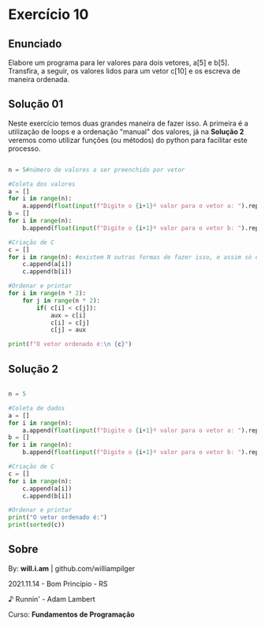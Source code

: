 # Exercício 10

## Enunciado

Elabore um programa para ler valores para dois vetores, a[5] e b[5]. Transfira, a seguir, os valores lidos para um vetor c[10] e os escreva de maneira ordenada.

## Solução 01

Neste exercício temos duas grandes maneira de fazer isso. A primeira é a utilização de loops e a ordenação "manual" dos valores, já na **Solução 2** veremos como utilizar funções (ou métodos) do python para facilitar este processo.

```py

n = 5#número de valores a ser preenchido por vetor

#Coleta dos valores
a = []
for i in range(n):
    a.append(float(input(f"Digite o {i+1}º valor para o vetor a: ").replace(',','.')))
b = []
for i in range(n):
    b.append(float(input(f"Digite o {i+1}º valor para o vetor b: ").replace(',','.')))

#Criação de C
c = []
for i in range(n): #existem N outras formas de fazer isso, e assim só é possível por A e B terem o mesmo tamanho
    c.append(a[i])
    c.append(b[i])

#Ordenar e printar
for i in range(n * 2):
    for j in range(n * 2):
        if( c[i] < c[j]):
            aux = c[i]
            c[i] = c[j]
            c[j] = aux

print(f"O vetor ordenado é:\n {c}")

```

## Solução 2

```py

n = 5

#Coleta de dados
a = []
for i in range(n):
    a.append(float(input(f"Digite o {i+1}º valor para o vetor a: ").replace(',','.')))
b = []
for i in range(n):
    b.append(float(input(f"Digite o {i+1}º valor para o vetor b: ").replace(',','.')))

#Criação de C
c = []
for i in range(n):
    c.append(a[i])
    c.append(b[i])

#Ordenar e printar
print("O vetor ordenado é:")
print(sorted(c))

```

## Sobre

By: **will.i.am** | github.com/williampilger

2021.11.14 - Bom Princípio - RS

♪ Runnin' - Adam Lambert

Curso: **Fundamentos de Programação**
